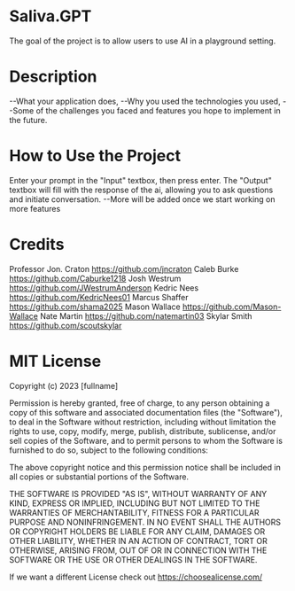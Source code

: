 # Saliva.GPT

The goal of the project is to allow users to use AI in a playground setting.

# Description

--What your application does,
--Why you used the technologies you used,
--Some of the challenges you faced and features you hope to implement in the future.

# How to Use the Project

Enter your prompt in the "Input" textbox, then press enter. The "Output" textbox will fill
with the response of the ai, allowing you to ask questions and initiate conversation.
--More will be added once we start working on more features

# Credits

Professor Jon. Craton https://github.com/jncraton
Caleb Burke https://github.com/Caburke1218
Josh Westrum https://github.com/JWestrumAnderson
Kedric Nees https://github.com/KedricNees01
Marcus Shaffer https://github.com/shama2025
Mason Wallace https://github.com/Mason-Wallace
Nate Martin https://github.com/natemartin03
Skylar Smith https://github.com/scoutskylar

# MIT License

Copyright (c) 2023 [fullname]

Permission is hereby granted, free of charge, to any person obtaining a copy
of this software and associated documentation files (the "Software"), to deal
in the Software without restriction, including without limitation the rights
to use, copy, modify, merge, publish, distribute, sublicense, and/or sell
copies of the Software, and to permit persons to whom the Software is
furnished to do so, subject to the following conditions:

The above copyright notice and this permission notice shall be included in all
copies or substantial portions of the Software.

THE SOFTWARE IS PROVIDED "AS IS", WITHOUT WARRANTY OF ANY KIND, EXPRESS OR
IMPLIED, INCLUDING BUT NOT LIMITED TO THE WARRANTIES OF MERCHANTABILITY,
FITNESS FOR A PARTICULAR PURPOSE AND NONINFRINGEMENT. IN NO EVENT SHALL THE
AUTHORS OR COPYRIGHT HOLDERS BE LIABLE FOR ANY CLAIM, DAMAGES OR OTHER
LIABILITY, WHETHER IN AN ACTION OF CONTRACT, TORT OR OTHERWISE, ARISING FROM,
OUT OF OR IN CONNECTION WITH THE SOFTWARE OR THE USE OR OTHER DEALINGS IN THE
SOFTWARE.

If we want a different License check out https://choosealicense.com/